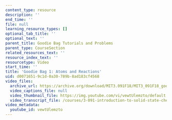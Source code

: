 ```yaml
---
content_type: resource
description: ''
end_time: ''
file: null
learning_resource_types: []
optional_tab_title: ''
optional_text: ''
parent_title: Goodie Bag Tutorials and Problems
parent_type: CourseSection
related_resources_text: ''
resource_index_text: ''
resourcetype: Video
start_time: ''
title: 'Goodie Bag 1: Atoms and Reactions'
uid: d0071651-9c1d-0a30-789b-8ad183cf4568
video_files:
  archive_url: https://archive.org/download/MIT3.091F18/MIT3_091F18_goodie_bag_1_300k.mp4
  video_captions_file: null
  video_thumbnail_file: https://img.youtube.com/vi/vewtUlemzto/default.jpg
  video_transcript_file: /courses/3-091-introduction-to-solid-state-chemistry-fall-2018/d65084ee2dd63f2bed068bf34be05036_vewtUlemzto.pdf
video_metadata:
  youtube_id: vewtUlemzto
---
```

